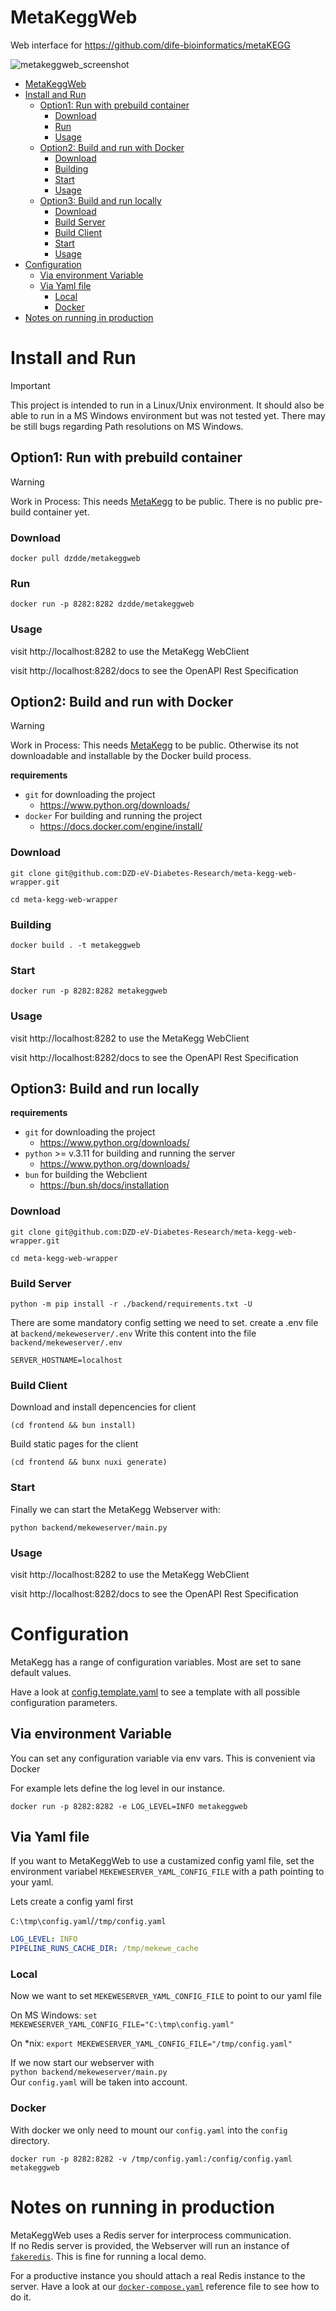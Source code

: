 # MetaKeggWeb

Web interface for https://github.com/dife-bioinformatics/metaKEGG

![metakeggweb_screenshot](metakeggweb_screenshot.png)

- [MetaKeggWeb](#metakeggweb)
- [Install and Run](#install-and-run)
  - [Option1: Run with prebuild container](#option1-run-with-prebuild-container)
    - [Download](#download)
    - [Run](#run)
    - [Usage](#usage)
  - [Option2: Build and run with Docker](#option2-build-and-run-with-docker)
    - [Download](#download-1)
    - [Building](#building)
    - [Start](#start)
    - [Usage](#usage-1)
  - [Option3: Build and run locally](#option3-build-and-run-locally)
    - [Download](#download-2)
    - [Build Server](#build-server)
    - [Build Client](#build-client)
    - [Start](#start-1)
    - [Usage](#usage-2)
- [Configuration](#configuration)
  - [Via environment Variable](#via-environment-variable)
  - [Via Yaml file](#via-yaml-file)
    - [Local](#local)
    - [Docker](#docker)
- [Notes on running in production](#notes-on-running-in-production)


# Install and Run

> [!IMPORTANT]  
> This project is intended to run in  a Linux/Unix environment. It should also be able to run in a MS Windows environment but was not tested yet. There may be still bugs regarding Path resolutions on MS Windows.


##  Option1: Run with prebuild container

> [!WARNING]  
> Work in Process: This needs [MetaKegg](https://github.com/dife-bioinformatics/metaKEGG) to be public. There is no public pre-build container yet.


### Download

`docker pull dzdde/metakeggweb` 

### Run

`docker run -p 8282:8282 dzdde/metakeggweb` 

### Usage

visit http://localhost:8282 to use the MetaKegg WebClient

visit http://localhost:8282/docs to see the OpenAPI Rest Specification

##  Option2: Build and run with Docker

> [!WARNING]  
> Work in Process: This needs [MetaKegg](https://github.com/dife-bioinformatics/metaKEGG) to be public. Otherwise its not downloadable and installable by the Docker build process.

**requirements**

* `git` for downloading the project 
  *  https://www.python.org/downloads/
* `docker` For building and running the project
  * https://docs.docker.com/engine/install/

### Download

`git clone git@github.com:DZD-eV-Diabetes-Research/meta-kegg-web-wrapper.git`

`cd meta-kegg-web-wrapper`

### Building

`docker build . -t metakeggweb`

### Start

`docker run -p 8282:8282 metakeggweb` 

### Usage

visit http://localhost:8282 to use the MetaKegg WebClient

visit http://localhost:8282/docs to see the OpenAPI Rest Specification



##  Option3: Build and run locally

**requirements**

* `git` for downloading the project 
  *  https://www.python.org/downloads/
* `python` >= v.3.11 for building and running the server
  * https://www.python.org/downloads/
* `bun` for building the Webclient 
  * https://bun.sh/docs/installation

### Download

`git clone git@github.com:DZD-eV-Diabetes-Research/meta-kegg-web-wrapper.git`

`cd meta-kegg-web-wrapper`

### Build Server

`python -m pip install -r ./backend/requirements.txt -U`

There are some mandatory config setting we need to set.
create a .env file at `backend/mekeweserver/.env`
Write this content into the file `backend/mekeweserver/.env`

```
SERVER_HOSTNAME=localhost
```

### Build Client


Download and install depencencies for client  

`(cd frontend && bun install)`

Build static pages for the client  

`(cd frontend && bunx nuxi generate)`


### Start

Finally we can start the MetaKegg Webserver with:

`python backend/mekeweserver/main.py`

### Usage

visit http://localhost:8282 to use the MetaKegg WebClient

visit http://localhost:8282/docs to see the OpenAPI Rest Specification



# Configuration

MetaKegg has a range of configuration variables. Most are set to sane default values.

Have a look at [config.template.yaml](config.template.yaml) to see a template with all possible configuration parameters.

## Via environment Variable

You can set any configuration variable via env vars. This is convenient via Docker

For example lets define the log level in our instance.

`docker run -p 8282:8282 -e LOG_LEVEL=INFO metakeggweb` 

## Via Yaml file

If you want to MetaKeggWeb to use a custamized config yaml file, set the environment variabel `MEKEWESERVER_YAML_CONFIG_FILE` with a path pointing to your yaml.

Lets create a config yaml first

`C:\tmp\config.yaml`/`/tmp/config.yaml`
```yaml
LOG_LEVEL: INFO
PIPELINE_RUNS_CACHE_DIR: /tmp/mekewe_cache
```

### Local

Now we want to set `MEKEWESERVER_YAML_CONFIG_FILE` to point to our yaml file

On MS Windows:
`set MEKEWESERVER_YAML_CONFIG_FILE="C:\tmp\config.yaml"`

On *nix:
`export MEKEWESERVER_YAML_CONFIG_FILE="/tmp/config.yaml"`


If we now start our webserver with  
`python backend/mekeweserver/main.py`  
Our `config.yaml` will be taken into account.

### Docker

With docker we only need to mount our `config.yaml` into the `config` directory.

`docker run -p 8282:8282 -v /tmp/config.yaml:/config/config.yaml metakeggweb` 



# Notes on running in production

MetaKeggWeb uses a Redis server for interprocess communication.  
If no Redis server is provided, the Webserver will run an instance of [`fakeredis`](https://pypi.org/project/fakeredis/).
This is fine for running a local demo. 
  
For a productive instance you should attach a real Redis instance to the server.
Have a look at our [`docker-compose.yaml`](docker-compose.yaml) reference file to see how to do it.
